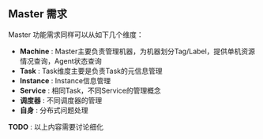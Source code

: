 ## Master 需求 ##

Master 功能需求同样可以从如下几个维度：

 - **Machine** : Master主要负责管理机器，为机器划分Tag/Label，提供单机资源情况查询，Agent状态查询
 - **Task** : Task维度主要是负责Task的元信息管理
 - **Instance** : Instance信息管理
 - **Service** : 相同Task，不同Service的管理概念
 - **调度器** : 不同调度器的管理
 - **自身** : 分布式问题处理
 
 
**TODO** : 以上内容需要讨论细化
